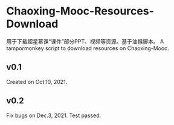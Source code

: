 # Chaoxing-Mooc-Resources-Download
用于下载超星慕课“课件”部分PPT、视频等资源。基于油猴脚本。
A tampormonkey script to download resources on Chaoxing-Mooc.
## v0.1
Created on Oct.10, 2021.
## v0.2
Fix bugs on Dec.3, 2021. Test passed.
